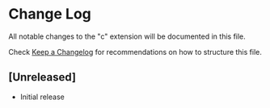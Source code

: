 # Change Log

All notable changes to the "c" extension will be documented in this file.

Check [Keep a Changelog](http://keepachangelog.com/) for recommendations on how to structure this file.

## [Unreleased]

- Initial release